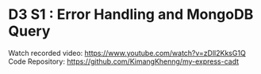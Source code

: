 # D3 S1 : Error Handling and MongoDB Query

Watch recorded video: https://www.youtube.com/watch?v=zDll2KksG1Q
Code Repository: https://github.com/KimangKhenng/my-express-cadt
